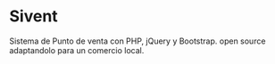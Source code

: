 # Sivent
 Sistema de Punto de venta con PHP, jQuery y Bootstrap. open source adaptandolo para un comercio local.

